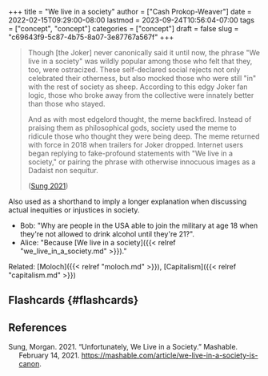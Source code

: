 +++
title = "We live in a society"
author = ["Cash Prokop-Weaver"]
date = 2022-02-15T09:29:00-08:00
lastmod = 2023-09-24T10:56:04-07:00
tags = ["concept", "concept"]
categories = ["concept"]
draft = false
slug = "c69643f9-5c87-4b75-8a07-3e87767a567f"
+++

> Though [the Joker] never canonically said it until now, the phrase "We live in a society" was wildly popular among those who felt that they, too, were ostracized. These self-declared social rejects not only celebrated their otherness, but also mocked those who were still "in" with the rest of society as sheep. According to this edgy Joker fan logic, those who broke away from the collective were innately better than those who stayed.
>
> And as with most edgelord thought, the meme backfired. Instead of praising them as philosophical gods, society used the meme to ridicule those who thought they were being deep. The meme returned with force in 2018 when trailers for Joker dropped. Internet users began replying to fake-profound statements with "We live in a society," or pairing the phrase with otherwise innocuous images as a Dadaist non sequitur.
>
> (<a href="#citeproc_bib_item_1">Sung 2021</a>)

Also used as a shorthand to imply a longer explanation when discussing actual inequities or injustices in society.

-   Bob: "Why are people in the USA able to join the military at age 18 when they're not allowed to drink alcohol until they're 21?".
-   Alice: "Because [We live in a society]({{< relref "we_live_in_a_society.md" >}})."

Related: [Moloch]({{< relref "moloch.md" >}}), [Capitalism]({{< relref "capitalism.md" >}})


## Flashcards {#flashcards}

## References

<style>.csl-entry{text-indent: -1.5em; margin-left: 1.5em;}</style><div class="csl-bib-body">
  <div class="csl-entry"><a id="citeproc_bib_item_1"></a>Sung, Morgan. 2021. “Unfortunately, We Live in a Society.” Mashable. February 14, 2021. <a href="https://mashable.com/article/we-live-in-a-society-is-canon">https://mashable.com/article/we-live-in-a-society-is-canon</a>.</div>
</div>

